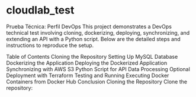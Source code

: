 # cloudlab_test

Prueba Técnica: Perfil DevOps
This project demonstrates a DevOps technical test involving cloning, dockerizing, deploying, synchronizing, and extending an API with a Python script. Below are the detailed steps and instructions to reproduce the setup.

Table of Contents
Cloning the Repository
Setting Up MySQL Database
Dockerizing the Application
Deploying the Dockerized Application
Synchronizing with AWS S3
Python Script for API Data Processing
Optional Deployment with Terraform
Testing and Running
Executing Docker Containers from Docker Hub
Conclusion
Cloning the Repository
Clone the repository:
